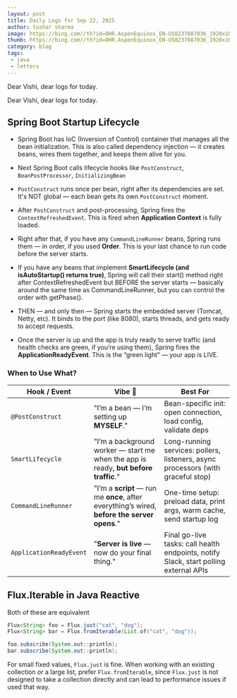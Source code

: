 ```yaml
---
layout: post
title: Daily Logs for Sep 22, 2025 
author: tushar sharma
image: https://bing.com//th?id=OHR.AspenEquinox_EN-US8237887036_1920x1080.jpg&pid=hp&w=437
thumb: https://bing.com//th?id=OHR.AspenEquinox_EN-US8237887036_1920x1080.jpg&pid=hp&w=437
category: blog
tags:
 - java
 - letters
---
```


Dear Vishi, dear logs for today.<!-- truncate_here -->

Dear Vishi, dear logs for today.

## Spring Boot Startup Lifecycle

* Spring Boot has IoC (Inversion of Control) container that manages all the bean initialization. This is also called dependency injection — it creates beans, wires them together, and keeps them alive for you.

* Next Spring Boot calls lifecycle hooks like `PostConstruct`, `BeanPostProcessor`, `InitializingBean`

* `PostConstruct` runs once per bean, right after its dependencies are set. It's NOT global — each bean gets its own `PostConstruct` moment.

* After `PostConstruct` and post-processing, Spring fires the `ContextRefreshedEvent`. This is fired when **Application Context** is fully loaded.

* Right after that, if you have any `CommandLineRunner` beans, Spring runs them — in order, if you used **Order**. This is your last chance to run code before the server starts.

* If you have any beans that implement **SmartLifecycle (and isAutoStartup() returns true)**, Spring will call their start() method right after ContextRefreshedEvent but BEFORE the server starts — basically around the same time as CommandLineRunner, but you can control the order with getPhase().

* THEN — and only then — Spring starts the embedded server (Tomcat, Netty, etc). It binds to the port (like 8080), starts threads, and gets ready to accept requests.

* Once the server is up and the app is truly ready to serve traffic (and health checks are green, if you’re using them), Spring fires the **ApplicationReadyEvent**. This is the “green light” — your app is LIVE.

### When to Use What?

| Hook / Event             | Vibe 💬                                      | Best For                                      |
|--------------------------|----------------------------------------------|-----------------------------------------------|
| `@PostConstruct`         | "I’m a bean — I’m setting up **MYSELF**."     | Bean-specific init: open connection, load config, validate deps |
| `SmartLifecycle`         | "I’m a background worker — start me when the app is ready, **but before traffic**." | Long-running services: pollers, listeners, async processors (with graceful stop) |
| `CommandLineRunner`      | "I’m a **script** — run me **once**, after everything’s wired, **before the server opens**." | One-time setup: preload data, print args, warm cache, send startup log |
| `ApplicationReadyEvent`  | "**Server is live** — now do your final thing." | Final go-live tasks: call health endpoints, notify Slack, start polling external APIs |

## Flux.Iterable in Java Reactive

Both of these are equivalent

```java
Flux<String> foo = Flux.just("cat", "dog");
Flux<String> bar = Flux.fromIterable(List.of("cat", "dog"));

foo.subscribe(System.out::println);
bar.subscribe(System.out::println);
```

For small fixed values, `Flux.just` is fine. When working with an existing collection or a large list, prefer `Flux.fromIterable`, since `Flux.just` is not designed to take a collection directly and can lead to performance issues if used that way.